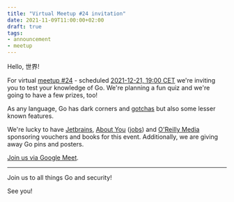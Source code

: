 ```yaml
---
title: "Virtual Meetup #24 invitation"
date: 2021-11-09T11:00:00+02:00
draft: true
tags:
- announcement
- meetup
---
```


Hello, 世界!

For virtual [meetup #24](https://www.meetup.com/Leipzig-Golang/events/277710643/) - scheduled
[2021-12-21, 19:00 CET](https://www.meetup.com/Leipzig-Golang/events/277710643/) we're inviting
you to test your knowledge of Go. We're planning a fun quiz and we're going
to have a few prizes, too!

As any language, Go has dark corners and
[gotchas](https://github.com/golang-leipzig/gotchas) but also some lesser known
features.

We're lucky to have [Jetbrains](https://www.jetbrains.com/), [About
You](https://www.aboutyou.de/)
([jobs](https://corporate.aboutyou.de/en/jobs/senior-golang-developer)) and
[O'Reilly Media](https://www.oreilly.com/) sponsoring vouchers and books for
this event. Additionally, we are giving away Go pins and posters.


[Join us via Google Meet](https://meet.google.com/ous-mtys-wsx).

----

Join us to  all things Go and security!

See you!


<!--

TODO: outreach.

https://www.linkedin.com/posts/martin-czygan-58348842_security-golang-leipzig-activity-6858703511115358208-gGa4
https://twitter.com/cvvfj/status/1452982081198362635

-->

